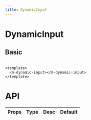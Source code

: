 ```yaml
---
title: DynamicInput
---
```


# DynamicInput

## Basic

```vue demo

<template>
  <m-dynamic-input></m-dynamic-input>
</template>

```


# API

| Props       | Type        |  Desc       | Default |
| ----------- | ----------- | ----------- | ------  |
